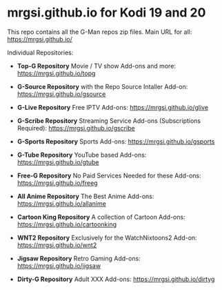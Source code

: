# mrgsi.github.io for Kodi 19 and 20
 
This repo contains all the G-Man repos zip files. Main URL for all: https://mrgsi.github.io/

Individual Repositories:

- **Top-G Repository** Movie / TV show Add-ons and more: https://mrgsi.github.io/topg

- **G-Source Repository** with the Repo Source Intaller Add-on: https://mrgsi.github.io/gsource

- **G-Live Repository** Free IPTV Add-ons: https://mrgsi.github.io/glive

- **G-Scribe Repository** Streaming Service Add-ons (Subscriptions Required): https://mrgsi.github.io/gscribe

- **G-Sports Repository** Sports Add-ons: https://mrgsi.github.io/gsports

- **G-Tube Repository** YouTube based Add-ons: https://mrgsi.github.io/gtube

- **Free-G Repository** No Paid Services Needed for these Add-ons: https://mrgsi.github.io/freeg

- **All Anime Repository** The Best Anime Add-ons: https://mrgsi.github.io/allanime

- **Cartoon King Repository** A collection of Cartoon Add-ons: https://mrgsi.github.io/cartoonking

- **WNT2 Repository** Exclusively for the WatchNixtoons2 Add-on: https://mrgsi.github.io/wnt2

- **Jigsaw Repository** Retro Gaming Add-ons: https://mrgsi.github.io/jigsaw

- **Dirty-G Repository** Adult XXX Add-ons: https://mrgsi.github.io/dirtyg